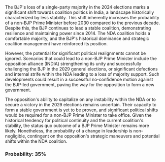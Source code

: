 The BJP's loss of a single-party majority in the 2024 elections marks a significant shift towards coalition politics in India, a landscape historically characterized by less stability. This shift inherently increases the probability of a non-BJP Prime Minister before 2030 compared to the previous decade. Despite this, the BJP continues to lead a stable coalition, demonstrating resilience and maintaining power since 2014. The NDA coalition holds a comfortable majority, and the BJP's historical dominance and strategic coalition management have reinforced its position.

However, the potential for significant political realignments cannot be ignored. Scenarios that could lead to a non-BJP Prime Minister include the opposition alliance (INDIA) strengthening its unity and successfully challenging the BJP in the 2029 general elections, or significant defections and internal strife within the NDA leading to a loss of majority support. Such developments could result in a successful no-confidence motion against the BJP-led government, paving the way for the opposition to form a new government.

The opposition's ability to capitalize on any instability within the NDA or to secure a victory in the 2029 elections remains uncertain. Their capacity to form a stable government is yet to be proven, and significant political shifts would be required for a non-BJP Prime Minister to take office. Given the historical tendency for political continuity and the current coalition's stability, the status quo outcome of a BJP Prime Minister remains more likely. Nonetheless, the probability of a change in leadership is non-negligible, contingent on the opposition's strategic maneuvers and potential shifts within the NDA coalition.

### Probability: 35%